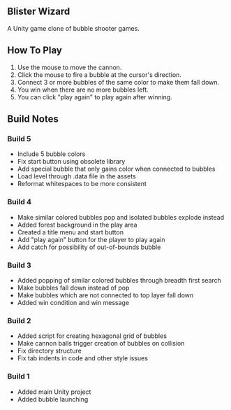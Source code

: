 Blister Wizard
------------
A Unity game clone of bubble shooter games.

How To Play
-----------
1. Use the mouse to move the cannon.
2. Click the mouse to fire a bubble at the cursor's direction.
3. Connect 3 or more bubbles of the same color to make them fall down.
4. You win when there are no more bubbles left.
5. You can click "play again" to play again after winning.

Build Notes
-----------

### Build 5
* Include 5 bubble colors
* Fix start button using obsolete library
* Add special bubble that only gains color when connected to bubbles
* Load level through .data file in the assets
* Reformat whitespaces to be more consistent


### Build 4
* Make similar colored bubbles pop and isolated bubbles explode instead
* Added forest background in the play area
* Created a title menu and start button
* Add "play again" button for the player to play again
* Add catch for possibility of out-of-bounds bubble

### Build 3
* Added popping of similar colored bubbles through breadth first search
* Make bubbles fall down instead of pop
* Make bubbles which are not connected to top layer fall down
* Added win condition and win message


### Build 2
* Added script for creating hexagonal grid of bubbles
* Make cannon balls trigger creation of bubbles on collision
* Fix directory structure
* Fix tab indents in code and other style issues

### Build 1
* Added main Unity project
* Added bubble launching

